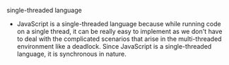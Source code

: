 single-threaded language

* JavaScript is a single-threaded language because while running code on a single thread, it can be really easy to implement as we don't have to deal with the complicated scenarios that arise in the multi-threaded environment like a deadlock. Since JavaScript is a single-threaded language, it is synchronous in nature.
